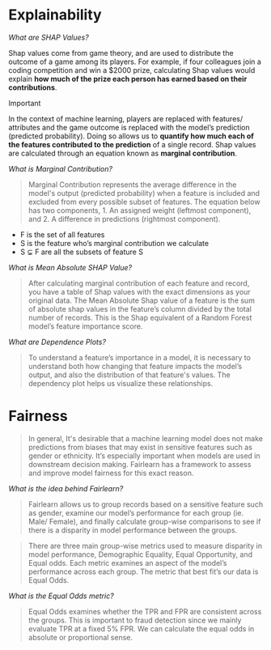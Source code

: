 # Explainability

*What are SHAP Values?*

Shap values come from game theory, and are used to distribute the outcome of a game among its players. For example, if four colleagues join a 
coding competition and win a $2000 prize, calculating Shap values would explain **how much of the prize each person has earned based on their contributions**. 

>[!IMPORTANT]
>In the context of machine learning, players are replaced with features/ attributes and the game outcome is replaced with the model’s prediction (predicted probability). Doing so allows us to **quantify how much each of the features contributed to the prediction** of a single record. Shap values are calculated through an equation known as **marginal contribution**.

*What is Marginal Contribution?*

>Marginal Contribution represents the average difference in the model's output (predicted probability) when a feature is included and excluded from every possible subset of features. The equation below has two components, 1. An assigned weight (leftmost component), and 2. A difference in predictions (rightmost component).

  - F is the set of all features
  - S is the feature who’s marginal contribution we calculate 
  - S ⊊ F  are all the subsets of feature S

*What is Mean Absolute SHAP Value?*

>After calculating marginal contribution of each feature and record, you have a table of Shap values with the exact dimensions as your original data. The Mean Absolute Shap value of a feature is the sum of absolute shap values in the feature’s column divided by the total number of records. This is the Shap equivalent of a Random Forest model’s feature importance score.
 
*What are Dependence Plots?*

>To understand a feature’s importance in a model, it is necessary to understand both how changing that feature impacts the model’s output, and also the distribution of that feature's values. The dependency plot helps us visualize these relationships.

# Fairness

>In general, It's desirable that a machine learning model does not make predictions from biases that may exist in sensitive features such as gender or ethnicity. It’s especially important when models are used in downstream decision making. Fairlearn has a framework to assess and improve model fairness for this exact reason.

*What is the idea behind Fairlearn?*

>Fairlearn allows us to group records based on a sensitive feature such as gender, examine our model’s performance for each group (ie. Male/ Female), and finally calculate group-wise comparisons to see if there is a disparity in model performance between the groups.

>There are three main group-wise metrics used to measure disparity in model performance, Demographic Equality, Equal Opportunity, and Equal odds. Each metric examines an aspect of the model’s performance across each group. The metric that best fit’s our data is Equal Odds. 

*What is the Equal Odds metric?*

>Equal Odds examines whether the TPR and FPR are consistent across the groups. This is important to fraud detection since we mainly evaluate TPR at a fixed 5% FPR. We can calculate the equal odds in absolute or proportional sense.



